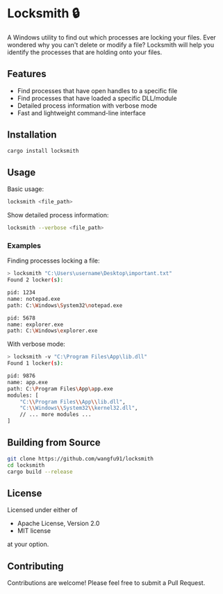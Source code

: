 # Locksmith 🔒

A Windows utility to find out which processes are locking your files. Ever wondered why you can't delete or modify a file? Locksmith will help you identify the processes that are holding onto your files.

## Features

- Find processes that have open handles to a specific file
- Find processes that have loaded a specific DLL/module
- Detailed process information with verbose mode
- Fast and lightweight command-line interface

## Installation

```bash
cargo install locksmith
```

## Usage

Basic usage:
```bash
locksmith <file_path>
```

Show detailed process information:
```bash
locksmith --verbose <file_path>
```

### Examples

Finding processes locking a file:
```bash
> locksmith "C:\Users\username\Desktop\important.txt"
Found 2 locker(s):

pid: 1234
name: notepad.exe
path: C:\Windows\System32\notepad.exe

pid: 5678
name: explorer.exe
path: C:\Windows\explorer.exe
```

With verbose mode:
```bash
> locksmith -v "C:\Program Files\App\lib.dll"
Found 1 locker(s):

pid: 9876
name: app.exe
path: C:\Program Files\App\app.exe
modules: [
    "C:\\Program Files\\App\\lib.dll",
    "C:\\Windows\\System32\\kernel32.dll",
    // ... more modules ...
]
```

## Building from Source

```bash
git clone https://github.com/wangfu91/locksmith
cd locksmith
cargo build --release
```

## License

Licensed under either of

 * Apache License, Version 2.0
 * MIT license

at your option.

## Contributing

Contributions are welcome! Please feel free to submit a Pull Request.

